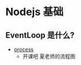 # Nodejs 基础

## EventLoop 是什么?

- [process](https://processon.com/view/link/5e70b1c2e4b011fcce9b89b5#map)
  - 开课吧 夏老师的流程图
